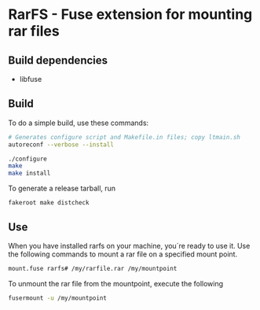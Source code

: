 # RarFS - Fuse extension for mounting rar files

## Build dependencies
* libfuse

## Build

To do a simple build, use these commands:

```bash
# Generates configure script and Makefile.in files; copy ltmain.sh
autoreconf --verbose --install

./configure
make
make install
```

To generate a release tarball, run

`fakeroot make distcheck`

## Use

When you have installed rarfs on your machine, you´re ready to use it.
Use the following commands to mount a rar file on a specified mount point.

```bash
mount.fuse rarfs# /my/rarfile.rar /my/mountpoint
```

To unmount the rar file from the mountpoint, execute the following

```bash
fusermount -u /my/mountpoint
```
